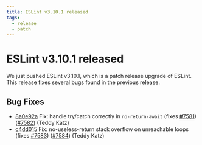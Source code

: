 ```yaml
---
title: ESLint v3.10.1 released
tags:
  - release
  - patch
---
```

# ESLint v3.10.1 released

We just pushed ESLint v3.10.1, which is a patch release upgrade of ESLint. This release  fixes several bugs found in the previous release.










## Bug Fixes


* [8a0e92a](https://github.com/eslint/eslint/commit/8a0e92a) Fix: handle try/catch correctly in `no-return-await` (fixes [#7581](https://github.com/eslint/eslint/issues/7581)) ([#7582](https://github.com/eslint/eslint/issues/7582)) (Teddy Katz)
* [c4dd015](https://github.com/eslint/eslint/commit/c4dd015) Fix: no-useless-return stack overflow on unreachable loops (fixes [#7583](https://github.com/eslint/eslint/issues/7583)) ([#7584](https://github.com/eslint/eslint/issues/7584)) (Teddy Katz)

